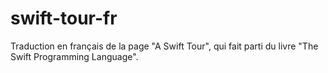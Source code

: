 # swift-tour-fr
Traduction en français de la page "A Swift Tour", qui fait parti du livre "The Swift Programming Language".
